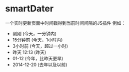 # smartDater
一个实时更新页面中时间戳得到当前时间间隔的JS插件
例如：
 - 刚刚 (今天，一分钟内)
 - 15分钟前 (今天，1小时内)
 - 3小时前 (今天，超过一小时)
 - 昨天 12:13 (昨天)
 - 01-12 (今年，比昨天更早)
 - 2014-12-20 (去年以及以前)
 
